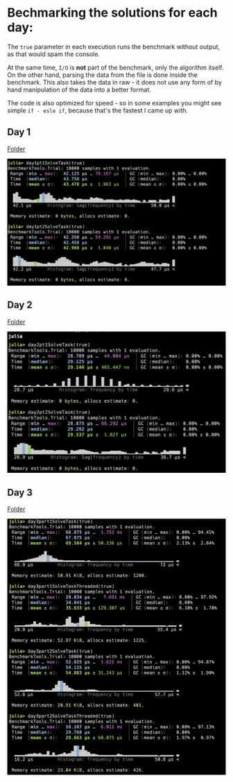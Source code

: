 # Bechmarking the solutions for each day:

The `true` parameter in each execution runs the benchmark without output, as that would spam the console.

At the same time, `I/O` is **not** part of the benchmark, only the algorithm itself. On the other hand, parsing the data from the file is done inside the benchmark. This also takes the data in raw - it does not use any form of by hand manipulation of the data into a better format.

The code is also optimized for speed - so in some examples you might see simple `if - esle if`, because that's the fastest I came up with.

## Day 1

[Folder](/day_1/)

![Benchmark day 1](/benchmark_images/day_1.png?)


## Day 2

[Folder](/day_2/)

![Benchmark day 2](/benchmark_images/day_2.png?)


## Day 3


[Folder](/day_3/)

![Benchmark day 2](/benchmark_images/day_3.png?)